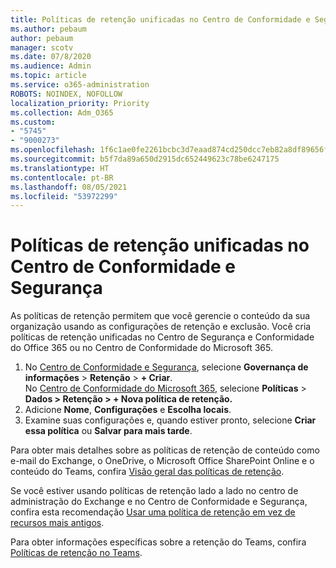 ```yaml
---
title: Políticas de retenção unificadas no Centro de Conformidade e Segurança
ms.author: pebaum
author: pebaum
manager: scotv
ms.date: 07/8/2020
ms.audience: Admin
ms.topic: article
ms.service: o365-administration
ROBOTS: NOINDEX, NOFOLLOW
localization_priority: Priority
ms.collection: Adm_O365
ms.custom:
- "5745"
- "9000273"
ms.openlocfilehash: 1f6c1ae0fe2261bcbc3d7eaad874cd250dcc7eb82a8df89656fec9d5e60843ca
ms.sourcegitcommit: b5f7da89a650d2915dc652449623c78be6247175
ms.translationtype: HT
ms.contentlocale: pt-BR
ms.lasthandoff: 08/05/2021
ms.locfileid: "53972299"
---
```

# <a name="unified-retention-policies-in-the-security--compliance-center"></a>Políticas de retenção unificadas no Centro de Conformidade e Segurança

As políticas de retenção permitem que você gerencie o conteúdo da sua organização usando as configurações de retenção e exclusão. Você cria políticas de retenção unificadas no Centro de Segurança e Conformidade do Office 365 ou no Centro de Conformidade do Microsoft 365. 

1. No [Centro de Conformidade e Segurança](https://go.microsoft.com/fwlink/p/?linkid=2077143), selecione **Governança de informações** > **Retenção** > **+ Criar**. <br/>
    No [Centro de Conformidade do Microsoft 365](https://go.microsoft.com/fwlink/p/?linkid=2077149), selecione **Políticas** > **Dados > Retenção > + Nova política de retenção.**
2. Adicione **Nome**, **Configurações** e **Escolha locais**.
3. Examine suas configurações e, quando estiver pronto, selecione **Criar essa política** ou **Salvar para mais tarde**.  
      
Para obter mais detalhes sobre as políticas de retenção de conteúdo como e-mail do Exchange, o OneDrive, o Microsoft Office SharePoint Online e o conteúdo do Teams, confira [Visão geral das políticas de retenção](https://go.microsoft.com/fwlink/?linkid=2127785).  
    
Se você estiver usando políticas de retenção lado a lado no centro de administração do Exchange e no Centro de Conformidade e Segurança, confira esta recomendação [Usar uma política de retenção em vez de recursos mais antigos](/microsoft-365/compliance/retention-policies#use-a-retention-policy-instead-of-older-features).  
    
Para obter informações específicas sobre a retenção do Teams, confira [Políticas de retenção no Teams](/microsoftteams/retention-policies).